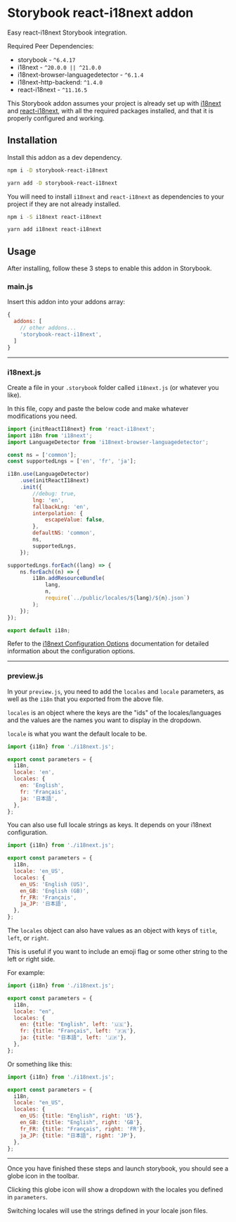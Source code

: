# Storybook react-i18next addon

Easy react-i18next Storybook integration.

Required Peer Dependencies:
* storybook - `^6.4.17`
* i18next - `^20.0.0 || ^21.0.0`
* i18next-browser-languagedetector - `^6.1.4`
* i18next-http-backend: `^1.4.0`
* react-i18next - `^11.16.5`

This Storybook addon assumes your project is already set up with [i18next](https://www.i18next.com/overview/getting-started) and [react-i18next](https://react.i18next.com/getting-started), with all the required packages installed, and that it is properly configured and working.

## Installation

Install this addon as a dev dependency.

```bash
npm i -D storybook-react-i18next
```

```bash
yarn add -D storybook-react-i18next
```

You will need to install `i18next` and `react-i18next` as dependencies to your project if they are not already installed.
```bash
npm i -S i18next react-i18next
```

```bash
yarn add i18next react-i18next
```

## Usage

After installing, follow these 3 steps to enable this addon in Storybook.

### main.js
Insert this addon into your addons array:
```javascript
{
  addons: [
    // other addons...
    'storybook-react-i18next',
  ]
}
```
---

### i18next.js
Create a file in your `.storybook` folder called `i18next.js` (or whatever you like). 

In this file, copy and paste the below code and make whatever modifications you need.
```javascript
import {initReactI18next} from 'react-i18next';
import i18n from 'i18next';
import LanguageDetector from 'i18next-browser-languagedetector';

const ns = ['common'];
const supportedLngs = ['en', 'fr', 'ja'];

i18n.use(LanguageDetector)
    .use(initReactI18next)
    .init({
        //debug: true,
        lng: 'en',
        fallbackLng: 'en',
        interpolation: {
            escapeValue: false,
        },
        defaultNS: 'common',
        ns,
        supportedLngs,
    });

supportedLngs.forEach((lang) => {
    ns.forEach((n) => {
        i18n.addResourceBundle(
            lang,
            n,
            require(`../public/locales/${lang}/${n}.json`)
        );
    });
});

export default i18n;
```

Refer to the [i18next Configuration Options](https://www.i18next.com/overview/configuration-options) documentation for detailed information about the configuration options.

---

### preview.js
In your `preview.js`, you need to add the `locales` and `locale` parameters, as well as the `i18n` that you exported from the above file.

`locales` is an object where the keys are the "ids" of the locales/languages and the values are the names you want to display in the dropdown.

`locale` is what you want the default locale to be.

```javascript
import {i18n} from './i18next.js';

export const parameters = {
  i18n,
  locale: 'en',
  locales: {
    en: 'English',
    fr: 'Français',
    ja: '日本語',    
  },
};
```

You can also use full locale strings as keys. It depends on your i18next configuration.

```javascript
import {i18n} from './i18next.js';

export const parameters = {
  i18n,
  locale: 'en_US',
  locales: {
    en_US: 'English (US)',
    en_GB: 'English (GB)',
    fr_FR: 'Français',
    ja_JP: '日本語',    
  },
};
```


The `locales` object can also have values as an object with keys of `title`, `left`, or `right`.

This is useful if you want to include an emoji flag or some other string to the left or right side.

For example:
```javascript
import {i18n} from './i18next.js';

export const parameters = {
  i18n,
  locale: "en",
  locales: {
    en: {title: "English", left: '🇺🇸'},
    fr: {title: "Français", left: '🇫🇷'},
    ja: {title: "日本語", left: '🇯🇵'},
  },
};
```

Or something like this:
```javascript
import {i18n} from './i18next.js';

export const parameters = {
  i18n,
  locale: "en_US",
  locales: {
    en_US: {title: "English", right: 'US'},
    en_GB: {title: "English", right: 'GB'},
    fr_FR: {title: "Français", right: 'FR'},
    ja_JP: {title: "日本語", right: 'JP'},
  },
};
```
---
Once you have finished these steps and launch storybook, you should see a globe icon in the toolbar.

Clicking this globe icon will show a dropdown with the locales you defined in `parameters`. 

Switching locales will use the strings defined in your locale json files.
